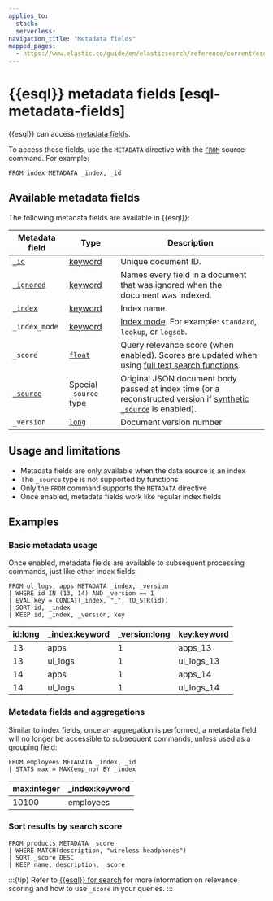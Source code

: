 ```yaml
---
applies_to:
  stack:
  serverless:
navigation_title: "Metadata fields"
mapped_pages:
  - https://www.elastic.co/guide/en/elasticsearch/reference/current/esql-metadata-fields.html
---
```


# {{esql}} metadata fields [esql-metadata-fields]

{{esql}} can access [metadata fields](/reference/elasticsearch/mapping-reference/document-metadata-fields.md).

To access these fields, use the `METADATA` directive with the [`FROM`](/reference/query-languages/esql/commands/from.md) source command. For example:

```esql
FROM index METADATA _index, _id
```

## Available metadata fields

The following metadata fields are available in {{esql}}:

| Metadata field | Type | Description |
|---------------|------|-------------|
| [`_id`](/reference/elasticsearch/mapping-reference/mapping-id-field.md) | [keyword](/reference/elasticsearch/mapping-reference/keyword.md) | Unique document ID. |
| [`_ignored`](/reference/elasticsearch/mapping-reference/mapping-ignored-field.md) | [keyword](/reference/elasticsearch/mapping-reference/keyword.md) | Names every field in a document that was ignored when the document was indexed. |
| [`_index`](/reference/elasticsearch/mapping-reference/mapping-index-field.md) | [keyword](/reference/elasticsearch/mapping-reference/keyword.md) | Index name. |
| `_index_mode` | [keyword](/reference/elasticsearch/mapping-reference/keyword.md) | [Index mode](/reference/elasticsearch/index-settings/index-modules.md#index-mode-setting). For example: `standard`, `lookup`, or `logsdb`. |
| `_score` | [`float`](/reference/elasticsearch/mapping-reference/number.md) | Query relevance score (when enabled). Scores are updated when using [full text search functions](/reference/query-languages/esql/functions-operators/search-functions.md). |
| [`_source`](/reference/elasticsearch/mapping-reference/mapping-source-field.md) | Special `_source` type | Original JSON document body passed at index time (or a reconstructed version if [synthetic `_source`](/reference/elasticsearch/mapping-reference/mapping-source-field.md#synthetic-source) is enabled). |
| `_version` | [`long`](/reference/elasticsearch/mapping-reference/number.md) | Document version number |

## Usage and limitations

- Metadata fields are only available when the data source is an index
- The `_source` type is not supported by functions
- Only the `FROM` command supports the `METADATA` directive
- Once enabled, metadata fields work like regular index fields

## Examples

### Basic metadata usage

Once enabled, metadata fields are available to subsequent processing commands, just like other index fields:

```esql
FROM ul_logs, apps METADATA _index, _version
| WHERE id IN (13, 14) AND _version == 1
| EVAL key = CONCAT(_index, "_", TO_STR(id))
| SORT id, _index
| KEEP id, _index, _version, key
```

| id:long | _index:keyword | _version:long | key:keyword |
| --- | --- | --- | --- |
| 13 | apps | 1 | apps_13 |
| 13 | ul_logs | 1 | ul_logs_13 |
| 14 | apps | 1 | apps_14 |
| 14 | ul_logs | 1 | ul_logs_14 |

### Metadata fields and aggregations

Similar to index fields, once an aggregation is performed, a metadata field will no longer be accessible to subsequent commands, unless used as a grouping field:

```esql
FROM employees METADATA _index, _id
| STATS max = MAX(emp_no) BY _index
```

| max:integer | _index:keyword |
| --- | --- |
| 10100 | employees |

### Sort results by search score

```esql
FROM products METADATA _score
| WHERE MATCH(description, "wireless headphones")
| SORT _score DESC
| KEEP name, description, _score
```

:::{tip}
Refer to [{{esql}} for search](docs-content://solutions/search/esql-for-search.md#esql-for-search-scoring) for more information on relevance scoring and how to use `_score` in your queries.
:::